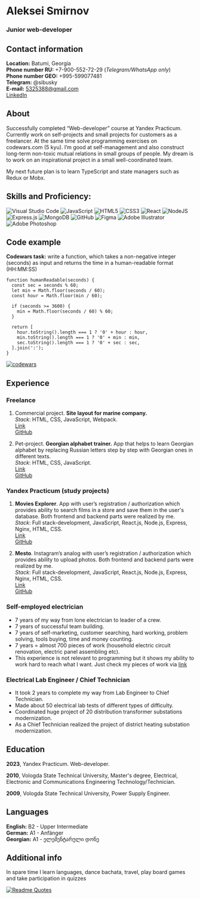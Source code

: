 # Aleksei Smirnov

### Junior web-developer

## Contact information

**Location:** Batumi, Georgia  
**Phone number RU:** +7-900-552-72-29 (_Telegram/WhatsApp only_)  
**Phone number GEO:** +995-599077481  
**Telegram:** @sibusky  
**E-mail:** 5325388@gmail.com  
[LinkedIn](https://www.linkedin.com/in/smirnov-aleksei/)

## About

Successfully completed “Web-developer” course at Yandex Practicum. Currently work on self-projects and small projects for customers as a freelancer. At the same time solve programming exercises on codewars.com (5 kyu). I’m good at self-management and also construct long-term non-toxic mutual relations in small groups of people.
My dream is to work on an inspirational project in a small well-coordinated team. 

My next future plan is to learn TypeScript and state managers such as Redux or Mobx.

## Skills and Proficiency:

![Visual Studio Code](https://img.shields.io/badge/Visual%20Studio%20Code-0078d7.svg?style=for-the-badge&logo=visual-studio-code&logoColor=white)
![JavaScript](https://img.shields.io/badge/javascript-%23323330.svg?style=for-the-badge&logo=javascript&logoColor=%23F7DF1E)
![HTML5](https://img.shields.io/badge/html5-%23E34F26.svg?style=for-the-badge&logo=html5&logoColor=white)
![CSS3](https://img.shields.io/badge/css3-%231572B6.svg?style=for-the-badge&logo=css3&logoColor=white)
![React](https://img.shields.io/badge/react-%2320232a.svg?style=for-the-badge&logo=react&logoColor=%2361DAFB)
![NodeJS](https://img.shields.io/badge/node.js-6DA55F?style=for-the-badge&logo=node.js&logoColor=white)
![Express.js](https://img.shields.io/badge/express.js-%23404d59.svg?style=for-the-badge&logo=express&logoColor=%2361DAFB)
![MongoDB](https://img.shields.io/badge/MongoDB-%234ea94b.svg?style=for-the-badge&logo=mongodb&logoColor=white)
![GitHub](https://img.shields.io/badge/github-%23121011.svg?style=for-the-badge&logo=github&logoColor=white)
![Figma](https://img.shields.io/badge/figma-%23F24E1E.svg?style=for-the-badge&logo=figma&logoColor=white)
![Adobe Illustrator](https://img.shields.io/badge/adobe%20illustrator-%23FF9A00.svg?style=for-the-badge&logo=adobe%20illustrator&logoColor=white)
![Adobe Photoshop](https://img.shields.io/badge/adobe%20photoshop-%2331A8FF.svg?style=for-the-badge&logo=adobe%20photoshop&logoColor=white)

## Code example

**Codewars task:** write a function, which takes a non-negative integer (seconds) as input and returns the time in a human-readable format (HH:MM:SS)

```
function humanReadable(seconds) {
  const sec = seconds % 60;
  let min = Math.floor(seconds / 60);
  const hour = Math.floor(min / 60);

  if (seconds >= 3600) {
    min = Math.floor(seconds / 60) % 60;
  }

  return [
    hour.toString().length === 1 ? '0' + hour : hour,
    min.toString().length === 1 ? '0' + min : min,
    sec.toString().length === 1 ? '0' + sec : sec,
  ].join(':');
}
```

[![codewars](https://www.codewars.com/users/Sibusky/badges/small)](https://www.codewars.com/users/Sibusky) 

## Experience

### Freelance

1. Commercial project. **Site layout for marine company.**   
   *Stack*: HTML, CSS, JavaScript, Webpack.   
   [Link](https://sibusky.github.io/sea-breeze-main/)   
   [GitHub](https://github.com/Sibusky/sea-breeze-main)   

2. Pet-project. **Georgian alphabet trainer.** App that helps to learn Georgian alphabet by replacing Russian letters step by step with Georgian ones in different texts.   
   *Stack*: HTML, CSS, JavaScript.   
   [Link](https://sibusky.github.io/georgian-alphabet/index.html)   
   [GitHub](https://github.com/Sibusky/georgian-alphabet)   

### Yandex Practicum (study projects)

1. **Movies Explorer**. App with user’s registration / authorization which provides ability to search films in a store and save them in the user's database. Both frontend and backend parts were realized by me.   
   *Stack*: Full stack-development, JavaScript, React.js, Node.js, Express, Nginx, HTML, CSS.   
   [Link](https://bitfilms.smirnov.nomoredomains.icu)   
   [GitHub](https://github.com/Sibusky/movies-explorer-frontend)   

2. **Mesto**. Instagram’s analog with user’s registration / authorization which provides ability to upload photos. Both frontend and backend parts were realized by me.   
   *Stack*: Full stack-development, JavaScript, React.js, Node.js, Express, Nginx, HTML, CSS.   
   [Link](https://asmirnov.students.nomoredomains.icu)   
   [GitHub](https://github.com/Sibusky/react-mesto-api-full)   

### Self-employed electrician

- 7 years of my way from lone electrician to leader of a crew.
- 7 years of successful team building.
- 7 years of self-marketing, customer searching, hard working, problem solving, tools buying, time and money counting.
- 7 years = almost 700 pieces of work (household electric circuit renovation, electric panel assembling etc).
- This experience is not relevant to programming but it shows my ability to work hard to reach what I want. Just check my pieces of work via [link](https://vk.com/vol_electro?z=album-114151564_228036620)

### Electrical Lab Engineer / Chief Technician

- It took 2 years to complete my way from Lab Engineer to Chief Technician.
- Made about 50 electrical lab tests of different types of difficulty.
- Coordinated huge project of 20 distribution transformer substations modernization.
- As a Chief Technician realized the project of district heating substation modernization.

## Education

**2023**, Yandex Practicum. Web-developer.

**2010**, Vologda State Technical University, Master's degree, Electrical, Electronic and Communications Engineering Technology/Technician.

**2009**, Vologda State Technical University, Power Supply Engineer.

## Languages

**English:** B2 - Upper Intermediate   
**German:** A1 - Anfänger   
**Georgian:** A1 - ელემენტარული დონე   

## Additional info

In spare time I learn languages, dance bachata, travel, play board games and take participation in quizzes

[![Readme Quotes](https://quotes-github-readme.vercel.app/api?type=horizontal&theme=dark)](https://github.com/piyushsuthar/github-readme-quotes)
